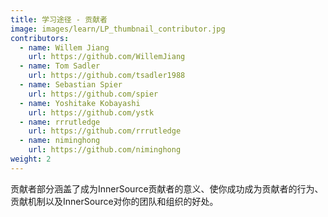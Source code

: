 ```yaml
---
title: 学习途径 - 贡献者
image: images/learn/LP_thumbnail_contributor.jpg
contributors:
  - name: Willem Jiang
    url: https://github.com/WillemJiang
  - name: Tom Sadler
    url: https://github.com/tsadler1988
  - name: Sebastian Spier
    url: https://github.com/spier
  - name: Yoshitake Kobayashi
    url: https://github.com/ystk
  - name: rrrutledge
    url: https://github.com/rrrutledge
  - name: niminghong
    url: https://github.com/niminghong
weight: 2
---
```


贡献者部分涵盖了成为InnerSource贡献者的意义、使你成功成为贡献者的行为、贡献机制以及InnerSource对你的团队和组织的好处。

<!--- This file autogenerated from https://github.com/InnerSourceCommons/InnerSourceLearningPath/blob/master/scripts -->